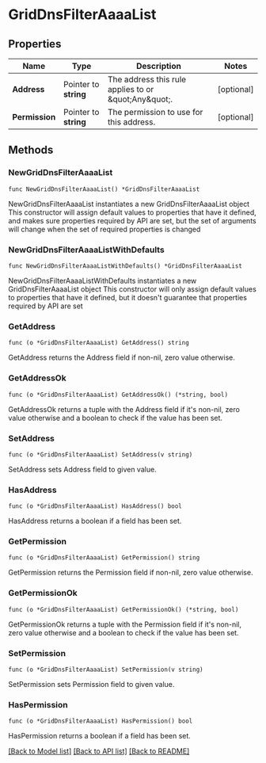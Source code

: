 # GridDnsFilterAaaaList

## Properties

Name | Type | Description | Notes
------------ | ------------- | ------------- | -------------
**Address** | Pointer to **string** | The address this rule applies to or \&quot;Any\&quot;. | [optional] 
**Permission** | Pointer to **string** | The permission to use for this address. | [optional] 

## Methods

### NewGridDnsFilterAaaaList

`func NewGridDnsFilterAaaaList() *GridDnsFilterAaaaList`

NewGridDnsFilterAaaaList instantiates a new GridDnsFilterAaaaList object
This constructor will assign default values to properties that have it defined,
and makes sure properties required by API are set, but the set of arguments
will change when the set of required properties is changed

### NewGridDnsFilterAaaaListWithDefaults

`func NewGridDnsFilterAaaaListWithDefaults() *GridDnsFilterAaaaList`

NewGridDnsFilterAaaaListWithDefaults instantiates a new GridDnsFilterAaaaList object
This constructor will only assign default values to properties that have it defined,
but it doesn't guarantee that properties required by API are set

### GetAddress

`func (o *GridDnsFilterAaaaList) GetAddress() string`

GetAddress returns the Address field if non-nil, zero value otherwise.

### GetAddressOk

`func (o *GridDnsFilterAaaaList) GetAddressOk() (*string, bool)`

GetAddressOk returns a tuple with the Address field if it's non-nil, zero value otherwise
and a boolean to check if the value has been set.

### SetAddress

`func (o *GridDnsFilterAaaaList) SetAddress(v string)`

SetAddress sets Address field to given value.

### HasAddress

`func (o *GridDnsFilterAaaaList) HasAddress() bool`

HasAddress returns a boolean if a field has been set.

### GetPermission

`func (o *GridDnsFilterAaaaList) GetPermission() string`

GetPermission returns the Permission field if non-nil, zero value otherwise.

### GetPermissionOk

`func (o *GridDnsFilterAaaaList) GetPermissionOk() (*string, bool)`

GetPermissionOk returns a tuple with the Permission field if it's non-nil, zero value otherwise
and a boolean to check if the value has been set.

### SetPermission

`func (o *GridDnsFilterAaaaList) SetPermission(v string)`

SetPermission sets Permission field to given value.

### HasPermission

`func (o *GridDnsFilterAaaaList) HasPermission() bool`

HasPermission returns a boolean if a field has been set.


[[Back to Model list]](../README.md#documentation-for-models) [[Back to API list]](../README.md#documentation-for-api-endpoints) [[Back to README]](../README.md)


